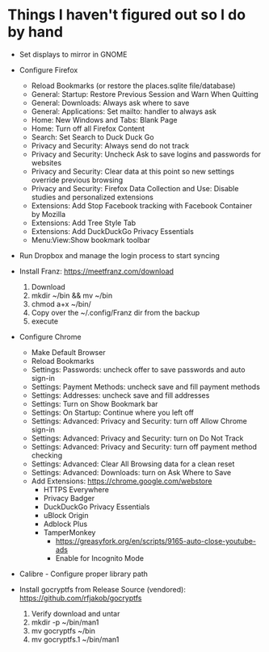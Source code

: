 # Things I haven't figured out so I do by hand

  * Set displays to mirror in GNOME

  * Configure Firefox
    * Reload Bookmarks (or restore the places.sqlite file/database)
    * General: Startup: Restore Previous Session and Warn When Quitting
    * General: Downloads: Always ask where to save
    * General: Applications: Set mailto: handler to always ask
    * Home: New Windows and Tabs: Blank Page
    * Home: Turn off all Firefox Content
    * Search: Set Search to Duck Duck Go
    * Privacy and Security: Always send do not track
    * Privacy and Security: Uncheck Ask to save logins and passwords for websites
    * Privacy and Security: Clear data at this point so new settings override previous browsing
    * Privacy and Security: Firefox Data Collection and Use: Disable studies and personalized extensions
    * Extensions: Add Stop Facebook tracking with Facebook Container by Mozilla
    * Extensions: Add Tree Style Tab
    * Extensions: Add DuckDuckGo Privacy Essentials
    * Menu:View:Show bookmark toolbar

  * Run Dropbox and manage the login process to start syncing

  * Install Franz: https://meetfranz.com/download
    1. Download
    2. mkdir ~/bin && mv <file> ~/bin
    3. chmod a+x ~/bin/<file>
    4. Copy over the ~/.config/Franz dir from the backup
    5. execute <file>

  * Configure Chrome
    * Make Default Browser
    * Reload Bookmarks
    * Settings: Passwords: uncheck offer to save passwords and auto sign-in
    * Settings: Payment Methods: uncheck save and fill payment methods
    * Settings: Addresses: uncheck save and fill addresses
    * Settings: Turn on Show Bookmark bar
    * Settings: On Startup: Continue where you left off
    * Settings: Advanced: Privacy and Security: turn off Allow Chrome sign-in
    * Settings: Advanced: Privacy and Security: turn on Do Not Track
    * Settings: Advanced: Privacy and Security: turn off payment method checking
    * Settings: Advanced: Clear All Browsing data for a clean reset
    * Settings: Advanced: Downloads: turn on Ask Where to Save
    * Add Extensions: https://chrome.google.com/webstore
      - HTTPS Everywhere
      - Privacy Badger
      - DuckDuckGo Privacy Essentials
      - uBlock Origin
      - Adblock Plus
      - TamperMonkey
        - https://greasyfork.org/en/scripts/9165-auto-close-youtube-ads
        - Enable for Incognito Mode

  * Calibre - Configure proper library path

  * Install gocryptfs from Release Source (vendored): https://github.com/rfjakob/gocryptfs
    1. Verify download and untar
    2. mkdir -p ~/bin/man1
    3. mv gocryptfs ~/bin
    3. mv gocryptfs.1 ~/bin/man1
